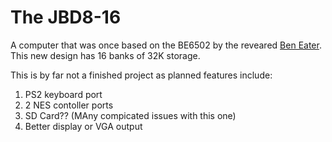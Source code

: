 # The JBD8-16
A computer that was once based on the BE6502 by the reveared [Ben Eater](https://eater.net/).
This new design has 16 banks of 32K storage.

This is by far not a finished project as planned features include:
1. PS2 keyboard port
2. 2 NES contoller ports
3. SD Card??  (MAny compicated issues with this one)
4. Better display or VGA output